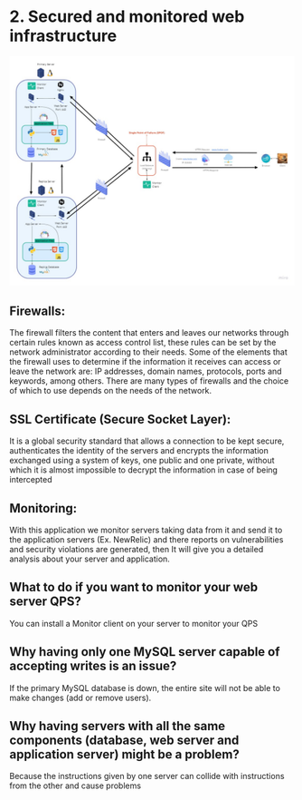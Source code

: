 # 2. Secured and monitored web infrastructure

![diagram](2-secured_and_monitored_web_infrastructure.jpg)

## Firewalls: 
The firewall filters the content that enters and leaves our networks through certain rules known as access control list, these rules can be set by the network administrator according to their needs. Some of the elements that the firewall uses to determine if the information it receives can access or leave the network are: IP addresses, domain names, protocols, ports and keywords, among others.
There are many types of firewalls and the choice of which to use depends on the needs of the network.

## SSL Certificate (Secure Socket Layer): 
It is a global security standard that allows a connection to be kept secure, authenticates the identity of the servers and encrypts the information exchanged using a system of keys, one public and one private, without which it is almost impossible to decrypt the information in case of being intercepted

## Monitoring:
With this application we monitor servers taking data from it and send it to the application servers (Ex. NewRelic) and there reports on vulnerabilities and security violations are generated, then It will give you a detailed analysis about your server and application.

## What to do if you want to monitor your web server QPS?
You can install a Monitor client on your server to monitor your QPS

## Why having only one MySQL server capable of accepting writes is an issue?
If the primary MySQL database is down, the entire site will not be able to make changes (add or remove users).

## Why having servers with all the same components (database, web server and application server) might be a problem?
Because the instructions given by one server can collide with instructions from the other and cause problems
